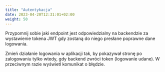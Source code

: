 ```yaml
---
title: "Autentykacja"
date: 2023-04-20T12:31:01+02:00
weight: 50
---
```


Przypomnij sobie jaki endpoint jest odpowiedzialny na backendzie za wystawienie tokena JWT
gdy zostaną do niego presłane poprawne dane logowania.

Zmień działanie logowania w aplikacji tak, by pokazywał stronę po zalogowaniu tylko
wtedy, gdy backend zwróci token (logowanie udane). W przeciwnym razie wyświetl
komunikat o błędzie.
